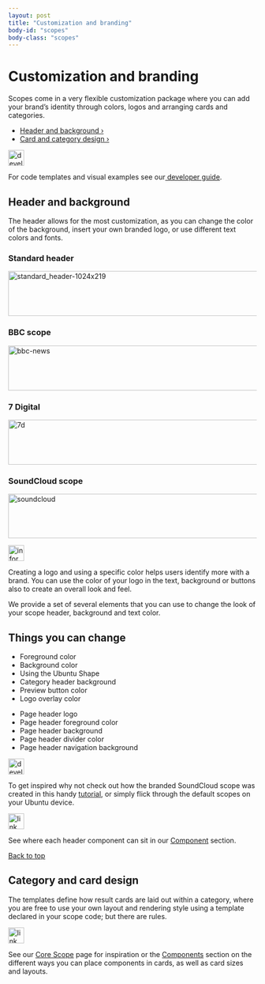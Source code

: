 ```yaml
---
layout: post
title: "Customization and branding"
body-id: "scopes"
body-class: "scopes"
---
```



<div class="row">
<div class="eight-col">
<h1>Customization and branding</h1>
<p>Scopes come in a very flexible customization package where you can add your brand’s identity through colors, logos and arranging cards and categories.</p>
</div>
<div class="six-col combined-list">
<ul class="six-col list">
<li><a href="#header-and-background">Header and background ›</a></li>
<li><a href="#card-and-category-design">Card and category design ›</a></li>
</ul>
</div>
<div class="eight-col box box-grey">
<div class="one-col last-col align-centre"><img class="alignnone size-full wp-image-10437" src="https://assets.ubuntu.com/v1/0d9d7281-developer_links..png" alt="developer_links." width="32" height="32" /></div>
<p>For code templates and visual examples see our<a href="https://developer.ubuntu.com/en/scopes/guides/scopes-customization-branding/"> developer guide</a>.</p>
</div>
</div>
<div class="row">
<div class="eight-col">
<h2 id="header-and-background">Header and background</h2>
<p>The header allows for the most customization, as you can change the color of the background, insert your own branded logo, or use different text colors and fonts.</p>
</div>
<div class="twelve-col">
<div class="six-col">
<h3>Standard header</h3>
<p><img class="alignnone size-full wp-image-11301" src="https://assets.ubuntu.com/v1/98658783-standard_header-1024x2191.png" alt="standard_header-1024x219" width="540" height="91" /></p>
</div>
<div class="six-col last-col">
<h3>BBC scope</h3>
<p><img class="alignnone size-full wp-image-10710" src="https://assets.ubuntu.com/v1/cddd334c-bbc-news.png" alt="bbc-news" width="540" height="91" /></p>
</div>
</div>
<div class="twelve-col">
<div class="six-col">
<h3>7 Digital</h3>
<p><img class="alignnone size-full wp-image-10711" src="https://assets.ubuntu.com/v1/002f50f3-7d.png" alt="7d" width="540" height="91" /></p>
</div>
<div class="six-col last-col">
<h3>SoundCloud scope</h3>
<p><img class="alignnone size-full wp-image-10712" src="https://assets.ubuntu.com/v1/c1c5f0e0-soundcloud.png" alt="soundcloud" width="540" height="90" /></p>
</div>
</div>
<div class="eight-col box box-grey">
<div class="one-col last-col align-centre"><img class="alignnone size-full wp-image-10414" src="https://assets.ubuntu.com/v1/7024ba0f-information-link.png" alt="information-link" width="32" height="32" /></div>
<p>Creating a logo and using a specific color helps users identify more with a brand. You can use the color of your logo in the text, background or buttons also to create an overall look and feel.</p>
</div>
<div class="eight-col">
<p>We provide a set of several elements that you can use to change the look of your scope header, background and text color.</p>
</div>
</div>
<div class="row">
<h2>Things you can change</h2>
<div class="twelve-col">
<div class="six-col">
<ul class="list">
<li>Foreground color</li>
<li>Background color</li>
<li>Using the Ubuntu Shape</li>
<li>Category header background</li>
<li>Preview button color</li>
<li>Logo overlay color</li>
</ul>
</div>
<div class="six-col last-col">
<ul class="list">
<li>Page header logo</li>
<li>Page header foreground color</li>
<li>Page header background</li>
<li>Page header divider color</li>
<li>Page header navigation background</li>
</ul>
</div>
</div>
<div class="six-col box box-grey">
<div class="one-col last-col align-centre"><img class="alignnone size-full wp-image-10437" src="https://assets.ubuntu.com/v1/0d9d7281-developer_links..png" alt="developer_links." width="32" height="32" /></div>
<div class="five-col last-col">
<p>To get inspired why not check out how the branded SoundCloud scope was created in this handy <a href="https://developer.ubuntu.com/en/scopes/tutorials/write-a-json-scope-in-cpp/">tutorial</a>, or simply flick through the default scopes on your Ubuntu device.</p>
</div>
</div>
<div class="six-col last-col box box-grey">
<div class="one-col last-col align-centre"><img class="alignnone size-full wp-image-10438" src="https://assets.ubuntu.com/v1/9e8b37dd-link_external.png" alt="link_external" width="32" height="32" /></div>
<div class="five-col last-col">
<p>See where each header component can sit in our <a href="/components">Component</a> section.</p>
</div>
</div>
</div>
<div class="row no-border">
<div class="link-top"><a href="#">Back to top</a></div>
<div class="eight-col">
<h2 id="card-and-category-design">Category and card design</h2>
<p>The templates define how result cards are laid out within a category, where you are free to use your own layout and rendering style using a template declared in your scope code; but there are rules.</p>
</div>
<div class="eight-col box box-grey">
<div class="one-col last-col align-centre"><img class="alignnone size-full wp-image-10438" src="https://assets.ubuntu.com/v1/9e8b37dd-link_external.png" alt="link_external" width="32" height="32" /></div>
<p>See our <a href="/scopes/core-scopes">Core Scope</a> page for inspiration or the <a href="/components">Components</a> section on the different ways you can place components in cards, as well as card sizes and layouts.</p>
</div>
</div>
